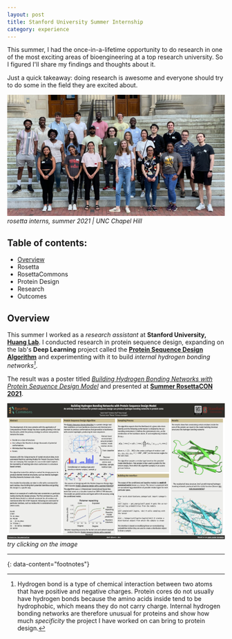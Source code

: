 ```yaml
---
layout: post
title: Stanford University Summer Internship
category: experience
---
```


This summer, I had the once-in-a-lifetime opportunity to do research in one of the most exciting areas of bioengineering 
at a top research university. So I figured I'll share my findings and thoughts about it.

Just a quick takeaway: doing research is awesome and everyone should try to do some in the field they are excited about.

![A group photo with Rosetta Interns from around the US. June 2021, Chapel Hill, NC](../assets/img/group_photo_rosetta.jpg)
*rosetta interns, summer 2021 | UNC Chapel Hill*

## Table of contents:
* [Overview](#overview)
* Rosetta
* RosettaCommons
* Protein Design
* Research
* Outcomes

## Overview

This summer I worked as a *research assistant* at **Stanford University, [Huang Lab](http://www.proteindesign.org/)**.
I conducted research in protein sequence design, expanding on the lab's **Deep Learning** project called the **[Protein Sequence Design Algorithm](https://github.com/ProteinDesignLab/protein_seq_des)**
and experimenting with it to build *internal hydrogen bonding networks[^1]*.

The result was a poster titled 
*[Building Hydrogen Bonding Networks with Protein Sequence Design Model](https://temir.dev/projects/rosetta-poster/poster)* and presented at **[Summer RosettaCON 2021](http://www.rosettadesigngroup.com/rosettacon/)**.

[![My poster titled Building Hydrogen Bonding Networks with Protein Sequence Design Model that covers my work on the project during the summer](../assets/img/rosetta_poster.png)](https://temir.dev/projects/rosetta-poster/poster)
*try clicking on the image*


---
{: data-content="footnotes"}

[^1]: Hydrogen bond is a type of chemical interaction between two atoms that have positive and negative charges. Protein cores do not usually have hydrogen bonds because the amino acids inside tend to be hydrophobic, which means they do not carry charge. Internal hydrogen bonding networks are therefore unusual for proteins and show how much *specificity* the project I have worked on can bring to protein design.   
